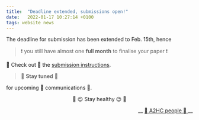 ```yaml
---
title:  "Deadline extended, submissions open!"
date:   2022-01-17 10:27:14 +0100
tags: website news
---
```


The deadline for submission has been extended to Feb. 15th, hence 

> ❗️ you still have almost one **full month** to finalise your paper ❗️

👀 Check out 👀 the [submission instructions](https://a2hc.github.io/a2hc2022/sub).

> 📌 **Stay tuned** 📌

for upcoming 📣 communications 📣.

<p style="text-align: center"> 💪 😉 Stay healthy 😉 💪 </p>

<p style="text-align: right"> __ <a href="/a2hc.website/people/"> 👋 A2HC people 👋 </a> __ </p>
